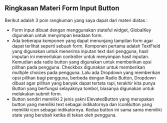 ## Ringkasan Materi Form Input Button
Berikut adalah 3 poin rangkuman yang saya dapat dari materi diatas :
- Form input dibuat dengan menggunakan stateful widget, GlobalKey digunakan untuk menyimpan keadaan form.
- Ada beberapa komponen yang dapat menunjang tampilan form agar dapat terlihat seperti sebuah form. Komponen pertama adalah TextField yang digunakan untuk menerima inputan text dari pengguna, hasil imputan ini memerlukan controller untuk menyimpan hasil inputan. Kemudian ada radio button yang digunakan untuk memberikan opsi pilihan pada pengguna. Checkbox digunakan untuk memberikan multiple choices pada pengguna. Lalu ada Dropdown yang memberikan opsi pilihan bagi pengguna, berbeda dengan Radio Button, Dropdown dibuat agar pilihan yang banyak dapat tertata rapi, terakhir kita punya Button yang berfungsi selayaknya tombol, biasanya digunakan untuk melakukan submit form.
- Button sendiri memiliki 2 jenis yakni ElevatedButton yang merupakan button yang memiliki text sebagai indikatornya dan IconButton yang memiliki icon sebagai indikatornya. Kedua button ini sama sama memiliki state yang berubah ketika di tekan oleh pengguna.